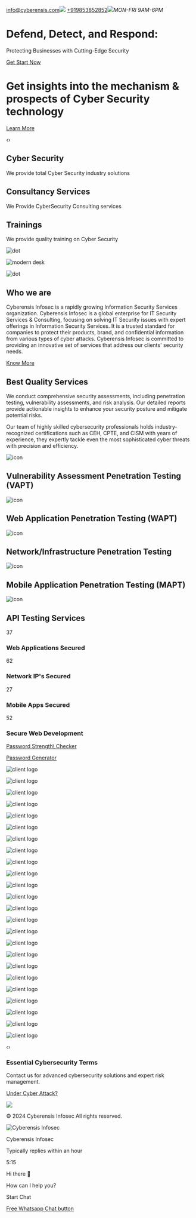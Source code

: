 [info@cyberensis.com](mailto:info@cyberensis.com)![](https://www.cyberensis.com/assets/img/icon/head.png) [+919853852852](tel:+919853852852)![](https://www.cyberensis.com/assets/img/icon/clock.png)_MON-FRI 9AM-6PM_

# Defend, Detect, and Respond:

Protecting Businesses with Cutting-Edge Security

[Get Start Now](https://www.cyberensis.com/services)

# Get insights into the mechanism & prospects of Cyber  Security  technology

[Learn More](https://www.cyberensis.com/services)

‹›

## Cyber Security

We provide total Cyber Security industry solutions

## Consultancy Services

We Provide CyberSecurity Consulting services

## Trainings

We provide quality training on Cyber Security

![dot](https://www.cyberensis.com/assets/img/color-shape.svg)

![modern desk](https://www.cyberensis.com/assets/img/bg.png)

![dot](https://www.cyberensis.com/assets/img/dot-shape.png)

## Who we are

Cyberensis Infosec is a rapidly growing Information Security Services
organization. Cyberensis Infosec is a global enterprise for IT Security Services &
Consulting, focusing on solving IT Security issues with expert offerings in
Information Security Services. It is a trusted standard for companies to protect their
products, brand, and confidential information from various types of cyber attacks.
Cyberensis Infosec is committed to providing an innovative set of services that
address our clients' security needs.

[Know More](https://www.cyberensis.com/about-us)

## Best Quality Services

We conduct comprehensive security assessments, including penetration
testing, vulnerability assessments, and risk analysis. Our detailed reports provide
actionable insights to enhance your security posture and mitigate potential risks.

Our team of highly skilled cybersecurity professionals holds
industry-recognized certifications such as CEH, CPTE, and CISM with years of
experience,
they expertly tackle even the most sophisticated cyber threats with precision and
efficiency.

![icon](https://www.cyberensis.com/assets/img/services/icons/vapt.png)

## Vulnerability Assessment Penetration Testing  (VAPT)

![icon](https://www.cyberensis.com/assets/img/services/icons/wapt.png)

## Web Application Penetration Testing (WAPT)

![icon](https://www.cyberensis.com/assets/img/services/icons/network.png)

## Network/Infrastructure Penetration Testing

![icon](https://www.cyberensis.com/assets/img/services/icons/mapt.png)

## Mobile Application Penetration Testing  (MAPT)

![icon](https://www.cyberensis.com/assets/img/services/icons/api-testing.jpg)

## API Testing Services

37

### Web Applications Secured

62

### Network IP's Secured

27

### Mobile Apps Secured

52

### Secure Web Development

[Password Strength\\
Checker](https://www.cyberensis.com/password_strength_checker)

[Password Generator](https://www.cyberensis.com/password-generator)

![client logo](https://www.cyberensis.com/assets/img/client-logos/MC.jpg)

![client logo](https://www.cyberensis.com/assets/img/client-logos/mslogo.jpg)

![client logo](https://www.cyberensis.com/assets/img/client-logos/pinterest.jpg)

![client logo](https://www.cyberensis.com/assets/img/client-logos/Skyscanner-Logo.png)

![client logo](https://www.cyberensis.com/assets/img/client-logos/sophos.jpg)

![client logo](https://www.cyberensis.com/assets/img/client-logos/wu.png)

![client logo](https://www.cyberensis.com/assets/img/client-logos/google.png)

![client logo](https://www.cyberensis.com/assets/img/client-logos/apple.jpg)

![client logo](https://www.cyberensis.com/assets/img/client-logos/comcast.jpg)

![client logo](https://www.cyberensis.com/assets/img/client-logos/dod.jpg)

![client logo](https://www.cyberensis.com/assets/img/client-logos/facebook.jpg)

![client logo](https://www.cyberensis.com/assets/img/client-logos/Harvard.jpg)

![client logo](https://www.cyberensis.com/assets/img/client-logos/MC.jpg)

![client logo](https://www.cyberensis.com/assets/img/client-logos/mslogo.jpg)

![client logo](https://www.cyberensis.com/assets/img/client-logos/pinterest.jpg)

![client logo](https://www.cyberensis.com/assets/img/client-logos/Skyscanner-Logo.png)

![client logo](https://www.cyberensis.com/assets/img/client-logos/sophos.jpg)

![client logo](https://www.cyberensis.com/assets/img/client-logos/wu.png)

![client logo](https://www.cyberensis.com/assets/img/client-logos/google.png)

![client logo](https://www.cyberensis.com/assets/img/client-logos/apple.jpg)

![client logo](https://www.cyberensis.com/assets/img/client-logos/comcast.jpg)

![client logo](https://www.cyberensis.com/assets/img/client-logos/dod.jpg)

![client logo](https://www.cyberensis.com/assets/img/client-logos/facebook.jpg)

![client logo](https://www.cyberensis.com/assets/img/client-logos/Harvard.jpg)

‹›

### Essential Cybersecurity Terms

Contact us for advanced cybersecurity solutions and expert risk
management.

[Under Cyber Attack?](tel:+919853852852)

[![](https://www.cyberensis.com/assets/img/icon/call-1.png)](tel:+919853852852)

© 2024 Cyberensis Infosec
All rights reserved.

![Cyberensis Infosec](https://s3.eu-west-1.amazonaws.com/avatars.tidiochat.com/234eb5b517383d108fe90324afa28975.png)

Cyberensis Infosec

Typically replies within an hour

5:15

Hi there 👋

How can I help you?

Start Chat

[Free Whatsapp Chat button](https://elfsight.com/whatsapp-chat-widget/?utm_source=websites&utm_medium=clients&utm_content=whatsapp-chat&utm_term=www.cyberensis.com&utm_campaign=free-widget)